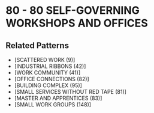 # 80 - 80 SELF-GOVERNING WORKSHOPS AND OFFICES

## Related Patterns

- [SCATTERED WORK (9)]
- [INDUSTRIAL RIBBONS (42)]
- [WORK COMMUNITY (41)]
- [OFFICE CONNECTIONS (82)]
- [BUILDING COMPLEX (95)]
- [SMALL SERVICES WITHOUT RED TAPE (81)]
- [MASTER AND APPRENTICES (83)]
- [SMALL WORK GROUPS (148)]
